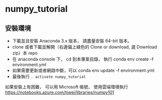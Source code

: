 # numpy_tutorial

## 安裝環境
* 下載並且安裝 Anaconda 3.x 版本， 請盡量安裝 64-bit 版本。
* clone 或者下載並解開（右邊偏上綠色的 Clone or download, 選 Download zip）本 repo
* 在 anaconda console 下， cd 到本專案目錄， 執行 conda env create -f environment.yml
* 如果需要更新或者網路中斷，可以 conda env update -f environment.yml
* 最後執行 `. activate numpy_tutorial`  

如果安裝上有困難， 可以用 Microsoft 帳號， 使用雲端環境執行 https://notebooks.azure.com/tjwei/libraries/numpy101


